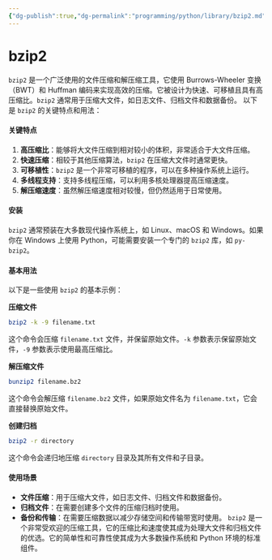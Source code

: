 ```yaml
---
{"dg-publish":true,"dg-permalink":"programming/python/library/bzip2.md","permalink":"/programming/python/library/bzip2.md/"}
---
```



# bzip2

`bzip2` 是一个广泛使用的文件压缩和解压缩工具，它使用 Burrows-Wheeler 变换（BWT）和 Huffman 编码来实现高效的压缩。它被设计为快速、可移植且具有高压缩比。`bzip2` 通常用于压缩大文件，如日志文件、归档文件和数据备份。 以下是 `bzip2` 的关键特点和用法：

#### 关键特点

1. **高压缩比**：能够将大文件压缩到相对较小的体积，非常适合于大文件压缩。
2. **快速压缩**：相较于其他压缩算法，`bzip2` 在压缩大文件时通常更快。
3. **可移植性**：`bzip2` 是一个非常可移植的程序，可以在多种操作系统上运行。
4. **多线程支持**：支持多线程压缩，可以利用多核处理器提高压缩速度。
5. **解压缩速度**：虽然解压缩速度相对较慢，但仍然适用于日常使用。

#### 安装

`bzip2` 通常预装在大多数现代操作系统上，如 Linux、macOS 和 Windows。如果你在 Windows 上使用 Python，可能需要安装一个专门的 `bzip2` 库，如 `py-bzip2`。

#### 基本用法

以下是一些使用 `bzip2` 的基本示例：

**压缩文件**

```bash
bzip2 -k -9 filename.txt
```

这个命令会压缩 `filename.txt` 文件，并保留原始文件。`-k` 参数表示保留原始文件，`-9` 参数表示使用最高压缩比。

**解压缩文件**

```bash
bunzip2 filename.bz2
```

这个命令会解压缩 `filename.bz2` 文件，如果原始文件名为 `filename.txt`，它会直接替换原始文件。

**创建归档**

```bash
bzip2 -r directory
```

这个命令会递归地压缩 `directory` 目录及其所有文件和子目录。

#### 使用场景

* **文件压缩**：用于压缩大文件，如日志文件、归档文件和数据备份。
* **归档文件**：在需要创建多个文件的压缩归档时使用。
* **备份和传输**：在需要压缩数据以减少存储空间和传输带宽时使用。 `bzip2` 是一个非常受欢迎的压缩工具，它的压缩比和速度使其成为处理大文件和归档文件的优选。它的简单性和可靠性使其成为大多数操作系统和 Python 环境的标准组件。
